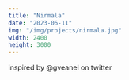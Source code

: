 ```yaml
---
title: "Nirmala"
date: "2023-06-11"
img: "/img/projects/nirmala.jpg"
width: 2400
height: 3000
---
```


inspired by @gveanel on twitter
